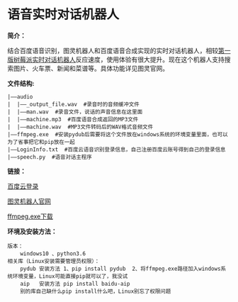 # 语音实时对话机器人
 **简介：** 

结合百度语音识别，图灵机器人和百度语音合成实现的实时对话机器人，相较[第一版树莓派实时对话机器人](http://blog.csdn.net/lingdongtianxia/article/details/54799306)反应速度，使用体验有很大提升。现在这个机器人支持搜索图片、火车票、新闻和菜谱等。具体功能详见图灵官网。

 **文件结构:** 
```
|——audio
|  |——_output_file.wav  #录音时的音频缓冲文件
|  |——man.wav  #录音文件，说话的声音信息在这里面
|  |——machine.mp3  #百度语音合成返回的MP3文件
|  |——machine.wav  #MP3文件转码后的WAV格式音频文件
|——ffmpeg.exe  #安装pydub后需要将这个文件放在windows系统的环境变量里面，也可以为了省事把它和pip放在一起
|——LoginInfo.txt  #百度云语音识别登录信息，自己注册百度云账号得到自己的登录信息
|——speech.py  #语音对话主程序
```
 **链接：** 

[百度云登录](https://login.bce.baidu.com/)

[图灵机器人官网](http://www.tuling123.com/)

[ffmpeg.exe下载](http://download.csdn.net/download/lingdongtianxia/10249402)

 **环境及安装方法：**
```
版本：
    windows10 、python3.6
相关库（Linux安装需要管理员权限）：
    pydub 安装方法 1、pip install pydub  2、将ffmpeg.exe路径加入windows系统环境变量，Linux可能直接pip就可以了，我没试
    aip   安装方法 pip install baidu-aip
    别的库自己缺什么pip install什么吧，Linux别忘了权限问题
```

